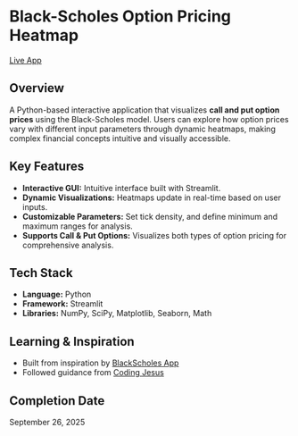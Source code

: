 # Black-Scholes Option Pricing Heatmap

[Live App](https://blackscholesheatmap.streamlit.app/)

## Overview
A Python-based interactive application that visualizes **call and put option prices** using the Black-Scholes model. Users can explore how option prices vary with different input parameters through dynamic heatmaps, making complex financial concepts intuitive and visually accessible.

## Key Features
- **Interactive GUI:** Intuitive interface built with Streamlit.  
- **Dynamic Visualizations:** Heatmaps update in real-time based on user inputs.  
- **Customizable Parameters:** Set tick density, and define minimum and maximum ranges for analysis.  
- **Supports Call & Put Options:** Visualizes both types of option pricing for comprehensive analysis.

## Tech Stack
- **Language:** Python  
- **Framework:** Streamlit  
- **Libraries:** NumPy, SciPy, Matplotlib, Seaborn, Math  

## Learning & Inspiration
- Built from inspiration by [BlackScholes App](https://blackschole.streamlit.app/)  
- Followed guidance from [Coding Jesus](https://www.youtube.com/watch?v=lY-NP4X455U)

## Completion Date
September 26, 2025

